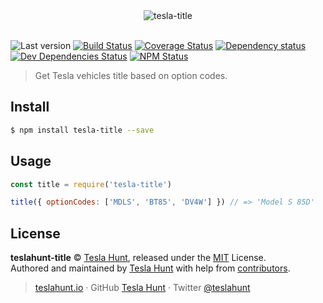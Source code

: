 <div align="center">
  <img src="https://teslahunt.io/banner-red.png" alt="tesla-title">
  <br><br>
</div>

![Last version](https://img.shields.io/github/tag/teslahunt/title.svg?style=flat-square)
[![Build Status](https://img.shields.io/travis/com/teslahunt/title/master.svg?style=flat-square)](https://travis-ci.com/teslahunt/title)
[![Coverage Status](https://img.shields.io/coveralls/teslahunt/title.svg?style=flat-square)](https://coveralls.io/github/teslahunt/title)
[![Dependency status](https://img.shields.io/david/teslahunt/title.svg?style=flat-square)](https://david-dm.org/teslahunt/title)
[![Dev Dependencies Status](https://img.shields.io/david/dev/teslahunt/title.svg?style=flat-square)](https://david-dm.org/teslahunt/title#info=devDependencies)
[![NPM Status](https://img.shields.io/npm/dm/tesla-title.svg?style=flat-square)](https://www.npmjs.org/package/tesla-title)

> Get Tesla vehicles title based on option codes.

## Install

```bash
$ npm install tesla-title --save
```

## Usage

```js
const title = require('tesla-title')

title({ optionCodes: ['MDLS', 'BT85', 'DV4W'] }) // => 'Model S 85D'
```

## License

**teslahunt-title** © [Tesla Hunt](https://teslahunt.io), released under the [MIT](https://github.com/teslahunt/teslahunt-title/blob/master/LICENSE.md) License.<br>
Authored and maintained by [Tesla Hunt](https://teslahunt.io) with help from [contributors](https://github.com/teslahunt/teslahunt-title/contributors).

> [teslahunt.io](https://teslahunt.io) · GitHub [Tesla Hunt](https://github.com/teslahunt) · Twitter [@teslahunt](https://twitter.com/teslahunt)
